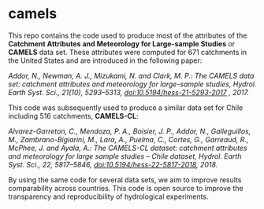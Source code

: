 # camels

This repo contains the code used to produce most of the attributes of the **Catchment Attributes and Meteorology for Large-sample Studies** or **CAMELS** data set. These attributes were computed for 671 catchments in the United States and are introduced in the following paper:

*Addor, N., Newman, A. J., Mizukami, N. and Clark, M. P.: The CAMELS data set: catchment attributes and meteorology for large-sample studies, Hydrol. Earth Syst. Sci., 21(10), 5293–5313, [doi:10.5194/hess-21-5293-2017](http://dx.doi.org/10.5194/hess-21-5293-2017) , 2017.*

This code was subsequently used to produce a similar data set for Chile including 516 catchments, **CAMELS-CL**:

*Alvarez-Garreton, C., Mendoza, P. A., Boisier, J. P., Addor, N., Galleguillos, M., Zambrano-Bigiarini, M., Lara, A., Puelma, C., Cortes, G., Garreaud, R., McPhee, J. and Ayala, A.: The CAMELS-CL dataset: catchment attributes and meteorology for large sample studies – Chile dataset, Hydrol. Earth Syst. Sci., 22, 5817–5846, [doi:10.5194/hess-22-5817-2018](http://dx.doi.org/doi:10.5194/hess-22-5817-2018), 2018.*

By using the same code for several data sets, we aim to improve results comparability across countries. This code is open source to improve the transparency and reproducibility of hydrological experiments.

